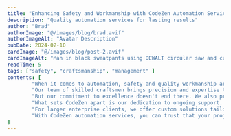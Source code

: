 ```yaml
---
title: "Enhancing Safety and Workmanship with CodeZen Automation Services"
description: "Quality automation services for lasting results"
author: "Brad"
authorImage: "@/images/blog/brad.avif"
authorImageAlt: "Avatar Description"
pubDate: 2024-02-10
cardImage: "@/images/blog/post-2.avif"
cardImageAlt: "Man in black sweatpants using DEWALT circular saw and cutting a wood plank"
readTime: 5
tags: ["safety", "craftsmanship", "management" ]
contents: [
        "When it comes to automation, safety and quality workmanship are non-negotiable. At CodeZen, we're proud to offer a range of automation services that prioritize both, ensuring your projects are built to last.",
        "Our team of skilled craftsmen brings precision and expertise to every job, from minor installations to large-scale structural work. With top-quality tools and materials from our extensive inventory, we guarantee the highest standards of safety and craftsmanship on every project.",
        "But our commitment to excellence doesn't end there. We also provide thorough project management services to keep your build on track and within budget. From workflow coordination to stakeholder communication, CodeZen handles the complexities so you can focus on your vision.",
        "What sets CodeZen apart is our dedication to ongoing support. We don't just finish the job and walk away—we're here for the long haul. Our maintenance services ensure that your automation remains in optimal condition, providing peace of mind for years to come.",
        "For larger enterprise clients, we offer custom solutions tailored to your unique challenges. By understanding your specific needs, we engineer strategies aimed at maximizing efficiency and driving your business forward.",
        "With CodeZen automation services, you can trust that your projects are in good hands. Experience the difference today and see why so many clients choose CodeZen for their automation needs."
]
---
```

